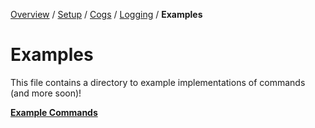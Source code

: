 [Overview](https://github.com/YumYummity/Guilded-Bot-Template/blob/main/README.md) / [Setup](https://github.com/YumYummity/Guilded-Bot-Template/wiki/Setup) / [Cogs](https://github.com/YumYummity/Guilded-Bot-Template/wiki/Cogs) / [Logging](https://github.com/YumYummity/Guilded-Bot-Template/blob/main/logs/LOGGING.md) / **Examples**

# Examples
This file contains a directory to example implementations of commands (and more soon)!

**[Example Commands](https://github.com/YumYummity/Guilded-Bot-Template/blob/main/EXAMPLES/COMMANDS/COMMANDS.md)**